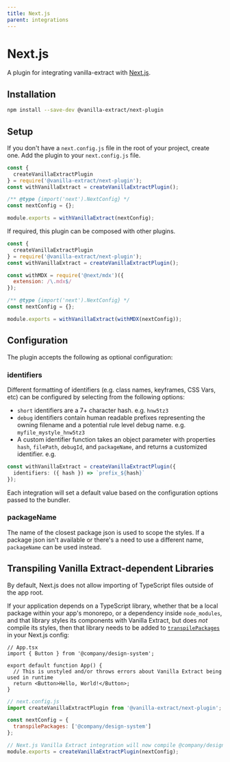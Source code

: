 ```yaml
---
title: Next.js
parent: integrations
---
```


# Next.js

A plugin for integrating vanilla-extract with [Next.js](https://nextjs.org).

## Installation

```bash
npm install --save-dev @vanilla-extract/next-plugin
```

## Setup

If you don't have a `next.config.js` file in the root of your project, create one. Add the plugin to your `next.config.js` file.

```js
const {
  createVanillaExtractPlugin
} = require('@vanilla-extract/next-plugin');
const withVanillaExtract = createVanillaExtractPlugin();

/** @type {import('next').NextConfig} */
const nextConfig = {};

module.exports = withVanillaExtract(nextConfig);
```

If required, this plugin can be composed with other plugins.

```js
const {
  createVanillaExtractPlugin
} = require('@vanilla-extract/next-plugin');
const withVanillaExtract = createVanillaExtractPlugin();

const withMDX = require('@next/mdx')({
  extension: /\.mdx$/
});

/** @type {import('next').NextConfig} */
const nextConfig = {};

module.exports = withVanillaExtract(withMDX(nextConfig));
```

## Configuration

The plugin accepts the following as optional configuration:

### identifiers

Different formatting of identifiers (e.g. class names, keyframes, CSS Vars, etc) can be configured by selecting from the following options:

- `short` identifiers are a 7+ character hash. e.g. `hnw5tz3`
- `debug` identifiers contain human readable prefixes representing the owning filename and a potential rule level debug name. e.g. `myfile_mystyle_hnw5tz3`
- A custom identifier function takes an object parameter with properties `hash`, `filePath`, `debugId`, and `packageName`, and returns a customized identifier. e.g.

```ts
const withVanillaExtract = createVanillaExtractPlugin({
  identifiers: ({ hash }) => `prefix_${hash}`
});
```

Each integration will set a default value based on the configuration options passed to the bundler.

### packageName

The name of the closest package json is used to scope the styles. If a package json isn't available or there's a need to use a different name, `packageName` can be used instead.

## Transpiling Vanilla Extract-dependent Libraries

By default, Next.js does not allow importing of TypeScript files outside of the app root.

If your application depends on a TypeScript library, whether that be a local package within your app's monorepo, or a dependency inside `node_modules`, and that library styles its components with Vanilla Extract, but does _not_ compile its styles, then that library needs to be added to [`transpilePackages`] in your Next.js config:

```tsx
// App.tsx
import { Button } from '@company/design-system';

export default function App() {
  // This is unstyled and/or throws errors about Vanilla Extract being used in runtime
  return <Button>Hello, World!</Button>;
}
```

```js
// next.config.js
import createVanillaExtractPlugin from '@vanilla-extract/next-plugin';

const nextConfig = {
  transpilePackages: ['@company/design-system']
};

// Next.js Vanilla Extract integration will now compile @company/design-system styles
module.exports = createVanillaExtractPlugin(nextConfig);
```

[`transpilepackages`]: https://nextjs.org/docs/app/api-reference/next-config-js/transpilePackages
